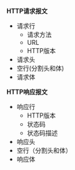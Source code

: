 **HTTP请求报文**

* 请求行
  * 请求方法
  * URL
  * HTTP版本
* 请求头
* 空行(分割头和体)
* 请求体



**HTTP响应报文**

* 响应行
  * HTTP版本
  * 状态码
  * 状态码描述
* 响应头
* 空行（分割头和体）
* 响应体